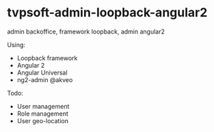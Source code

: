 # tvpsoft-admin-loopback-angular2
admin backoffice, framework loopback, admin angular2

Using:
- Loopback framework
- Angular 2
- Angular Universal
- ng2-admin @akveo

Todo:
- User management
- Role management
- User geo-location
